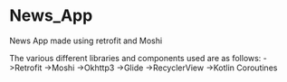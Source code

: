# News_App
News App made using retrofit and Moshi

The various different libraries and components used are as follows:
->Retrofit
->Moshi
->Okhttp3
->Glide
->RecyclerView
->Kotlin Coroutines
